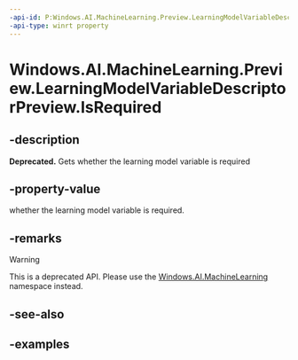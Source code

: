 ```yaml
---
-api-id: P:Windows.AI.MachineLearning.Preview.LearningModelVariableDescriptorPreview.IsRequired
-api-type: winrt property
---
```


<!-- Property syntax.
public bool IsRequired { get; }
-->

# Windows.AI.MachineLearning.Preview.LearningModelVariableDescriptorPreview.IsRequired

## -description
**Deprecated.** Gets whether the learning model variable is required

## -property-value
whether the learning model variable is required.

## -remarks

> [!Warning]
> This is a deprecated API. Please use the [Windows.AI.MachineLearning](../windows.ai.machinelearning/windows_ai_machinelearning.md) namespace instead.

## -see-also

## -examples

